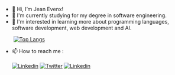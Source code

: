 - 👋 Hi, I’m Jean Evenx!
- 🌱 I'm currently studying for my degree in software engineering.
- 👀 I'm interested in learning more about programming languages, software development, web development and AI.

&nbsp;&nbsp;&nbsp;&nbsp;&nbsp;&nbsp; [![Top Langs](https://github-readme-stats.vercel.app/api/top-langs/?username=jeanevenx&layout=compact)](https://github.com/jeanevenx)

- 📫 How to reach me : <br/><br/>
 [![Linkedin](https://img.shields.io/badge/LinkedIn-0077B5?style=for-the-badge&logo=linkedin&logoColor=white)](https://www.linkedin.com/in/jeanevenx/)
 [![Twitter](https://img.shields.io/badge/Twitter-1DA1F2?style=for-the-badge&logo=twitter&logoColor=white)](https://twitter.com/jeanevenxj)
 [![Linkedin](https://img.shields.io/badge/Gmail-D14836?style=for-the-badge&logo=gmail&logoColor=white)](mailto:jeanlovenx@gmail.com)
 
<!---
jeanevenx/jeanevenx is a ✨ special ✨ repository because its `README.md` (this file) appears on your GitHub profile.
You can click the Preview link to take a look at your changes.
--->
